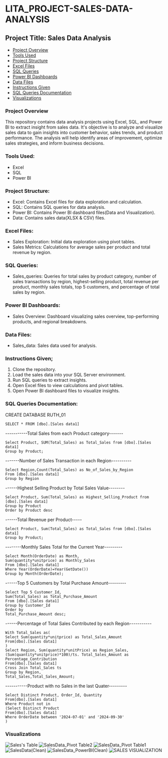# LITA_PROJECT-SALES-DATA-ANALYSIS

## Project Title: Sales Data Analysis

- [Project Overview](#project-overview)
- [Tools Used](#tools-used)
- [Project Structure](#project-structure)
- [Excel Files](#excel-files)
- [SQL Queries](#sql-queries)
- [Power BI Dashboards](#power-bi-dashboards)
- [Data Files](#data-files)
- [Instructions Given](#instructions-given)
- [SQL Queries Documentation](#sql-queries-documentation) 
- [Visualizations](#visualizations)
  
### Project Overview

This repository contains data analysis projects using Excel, SQL, and Power BI to extract insight from sales data. It's objective is  to analyze and visualize sales data to gain insights into customer behavior, sales trends, and product performance. The analysis will help identify areas of improvement, optimize sales strategies, and inform business decisions.


### Tools Used:
- Excel
- SQL
- Power BI 
### Project Structure:
- Excel: Contains Excel files for data exploration and calculation.
- SQL: Contains SQL queries for data analysis.
- Power BI: Contains Power BI dashboard files(Data and Visualization).
- Data: Contains sales data(XLSX & CSV) files.

### Excel Files:
- Sales Exploration: Initial data exploration using pivot tables.
- Sales Metrics: Calculations for average sales per product and total revenue by region.

### SQL Queries:
- Sales_queries: Queries for total sales by product category, number of sales transactions by region, highest-selling product, total revenue per product, monthly sales totals, top 5 customers, and percentage of total sales by region.

### Power BI Dashboards:
- Sales Overview: Dashboard visualizing sales overview, top-performing products, and regional breakdowns.

### Data Files:
- Sales_data: Sales data used for analysis.

### Instructions Given;
1. Clone the repository.
2. Load the sales data into your SQL Server environment.
3. Run SQL queries to extract insights.
4. Open Excel files to view calculations and pivot tables.
5. Open Power BI dashboard files to visualize insights.

### SQL Queries Documentation:
CREATE DATABASE RUTH_01

```
SELECT * FROM [dbo].[Sales data1]
```

-----------Total Sales from each Product category-------
```
Select Product, SUM(Total_Sales) as Total_Sales from [dbo].[Sales data1]
Group by Product;
```

-------Number of Sales Transaction in each Region----------
```
Select Region,Count(Total_Sales) as No_of_Sales_by_Region
From [dbo].[Sales data1]
Group by Region
```

------Highest Selling Product by Total Sales Value--------
```
Select Product, Sum(Total_Sales) as Highest_Selling_Product from [dbo].[Sales data1]
Group by Product
Order by Product desc
```

------Total Revenue per Product-----
```
Select Product, Sum(Total_Sales) as Total_Sales from [dbo].[Sales data1]
Group by Product;
```

--------Monthly Sales Total for the Current Year---------
```
Select Month(OrderDate) as Month,
Sum(quantity*unitprice) as Monthly_Sales
From [dbo].[Sales data1]
Where Year(OrderDate)=Year(GetDate())
Group by Month(OrderDate);
```

------Top 5 Customers by Total Purchase Amount---------
```
Select Top 5 Customer_Id,
Sum(Total_Sales) as Total_Purchase_Amount
From [dbo].[Sales data1]
Group by Customer_Id
Order by
Total_Purchase_Amount desc;
```

------Percentage of Total Sales Contributed by each Region-----------
```
With Total_Sales as(
Select Sum(quantity*unitprice) as Total_Sales_Amount
From[dbo].[Sales data1]
)
Select Region, Sum(quantity*unitPrice) as Region_Sales,
(Sum(quantity*unitprice)*100)/ts. Total_Sales_Amount as Percentage_Contribution
From[dbo].[Sales data1]
Cross Join Total_Sales ts
Group by Region,
Total_Sales,Total_Sales_Amount;
```

-----------Product with no Sales in the last Quater---------
```
Select Distinct Product, Order_Id, Quantity
From[dbo].[Sales data1]
Where Product not in
(Select Distinct Product
From[dbo].[Sales data1]
Where OrderDate between '2024-07-01' and '2024-09-30'
)
```



### Visualizations
![Sales's Table](https://github.com/user-attachments/assets/572505e4-f76b-45ab-9f2d-98aa50ce060c)
![SalesData_Pivot Table2](https://github.com/user-attachments/assets/84ad09c8-a08f-4b37-8587-e086e5dd1a59)
![SalesData_Pivot Table1](https://github.com/user-attachments/assets/ce849e7e-79e2-449c-86c1-7b55b5318834)
![SalesData(Clean)](https://github.com/user-attachments/assets/6b00e172-d897-4359-9ff1-cf7570a85c86)
![SalesData_PowerBI(Clean)](https://github.com/user-attachments/assets/497c0e3f-2d4b-45c2-9fd9-1e33c2fa0446)
![SALES VISUALIZATION](https://github.com/user-attachments/assets/e756f990-fee9-4689-bff9-5dde30478b82)
